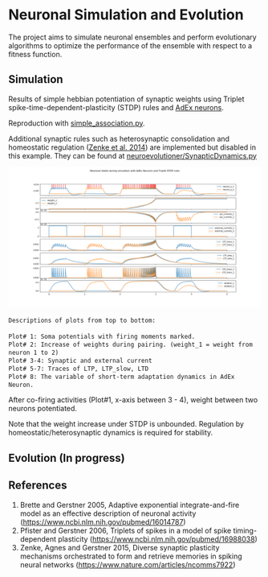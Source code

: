 # Neuronal Simulation and Evolution
The project aims to simulate neuronal ensembles and perform evolutionary algorithms to optimize the performance of the ensemble with respect to a fitness function.


## Simulation
Results of simple hebbian potentiation of synaptic weights using Triplet spike-time-dependent-plasticity (STDP) rules and [AdEx neurons](http://www.scholarpedia.org/article/Adaptive_exponential_integrate-and-fire_model).

Reproduction with [simple_association.py][simple_asso_code].

Additional synaptic rules such as heterosynaptic consolidation and homeostatic regulation ([Zenke et al. 2014](https://www.nature.com/articles/ncomms7922)) are implemented but disabled in this example. They can be found at [neuroevolutioner/SynapticDynamics.py][Syn_dynamics_code]

![simple_asso_fig]

```
Descriptions of plots from top to bottom:

Plot# 1: Soma potentials with firing moments marked.
Plot# 2: Increase of weights during pairing. (weight_1 = weight from neuron 1 to 2)
Plot# 3-4: Synaptic and external current 
Plot# 5-7: Traces of LTP, LTP_slow, LTD
Plot# 8: The variable of short-term adaptation dynamics in AdEx Neuron.  
```

After co-firing activities (Plot#1, x-axis between 3 - 4), weight between two neurons potentiated.

Note that the weight increase under STDP is unbounded. Regulation by homeostatic/heterosynaptic dynamics is required for stability.

## Evolution (In progress)


## References

1. Brette and Gerstner 2005, Adaptive exponential integrate-and-fire model as an effective description of neuronal activity (https://www.ncbi.nlm.nih.gov/pubmed/16014787)
2. Pfister and Gerstner 2006, Triplets of spikes in a model of spike timing-dependent plasticity
(https://www.ncbi.nlm.nih.gov/pubmed/16988038)
3. Zenke, Agnes and Gerstner 2015, Diverse synaptic plasticity mechanisms orchestrated to form and retrieve memories in spiking neural networks (https://www.nature.com/articles/ncomms7922)


[simple_asso_fig]: figs/simple_association.png
[simple_asso_code]: simple_association.py
[evolution_code]: DA_analysis.py
[Syn_dynamics_code]: neuroevolutioner/SynapticDynamics.py